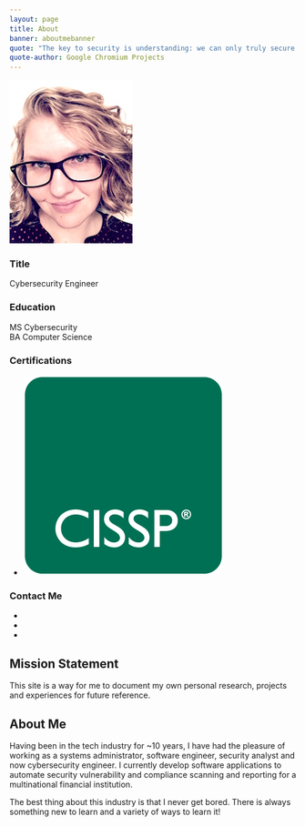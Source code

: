 ```yaml
---
layout: page
title: About
banner: aboutmebanner
quote: "The key to security is understanding: we can only truly secure a system if we fully understand its behaviors with respect to the combination of all possible inputs in all possible states."
quote-author: Google Chromium Projects
---
```


<div class="leftalign text-center">
  <img src="/images/portrait.jpg" alt="Portrait" />
  <div class="aboutme">
    <div class="row">
    	<!--<div class="footer-col col-md-4">-->
            <h3>Title</h3>
            <p>Cybersecurity Engineer</p>
        <!--</div>
    	<div class="footer-col col-md-4">-->
            <h3>Education</h3>
            <p>MS Cybersecurity<br/>
            BA Computer Science</p>
            <h3>Certifications</h3>
            <ul class="list-inline">
                <li>
                    <a href="//www.youracclaim.com/badges/d1270049-da55-49fd-9af6-8c84415fd3f6/public_url"><img class="cert-icon" src="/images/certified-information-systems-security-professional-cissp.png"/></a>
                </li>
            </ul>
        <!--</div>
        <div class="footer-col col-md-4">-->
            <h3>Contact Me</h3>
            <ul class="list-inline">
            	<li>
                    <a href="//twitter.com/cybermatcha" class="btn-social btn-outline"><i class="fa fa-fw fa-twitter"></i></a>
                </li>
                <li>
                    <a href="//github.com/pickl09" class="btn-social btn-outline"><i class="fa fa-fw fa-github"></i></a>
                </li>
                <!--<li>
                    <a href="#" class="btn-social btn-outline"><i class="fa fa-fw fa-facebook"></i></a>
                </li>
                <li>
                    <a href="#" class="btn-social btn-outline"><i class="fa fa-fw fa-google-plus"></i></a>
                </li>
                <li>
                    <a href="#" class="btn-social btn-outline"><i class="fa fa-fw fa-linkedin"></i></a>
                </li>-->
                <li>
                  <a href="/contactme" class="btn-social btn-outline"><i class="fa fa-fw fa-envelope"></i></a>
              </li>
            </ul>
        <!--</div>-->
    </div>
   </div>
</div>
<h2>Mission Statement</h2>
This site is a way for me to document my own personal research, projects and experiences for future reference. 

<h2>About Me</h2>
Having been in the tech industry for ~10 years, I have had the pleasure of working as a systems administrator, software engineer, security analyst and now cybersecurity engineer. I currently develop software applications to automate security vulnerability and compliance scanning and reporting for a multinational financial institution.

The best thing about this industry is that I never get bored. There is always something new to learn and a variety of ways to learn it!


